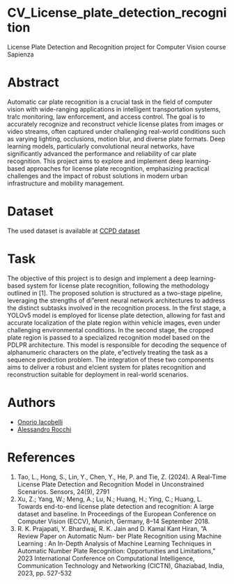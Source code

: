 # CV_License_plate_detection_recognition
License Plate Detection and Recognition project for Computer Vision course Sapienza

# Abstract
Automatic car plate recognition is a crucial task in the field of computer vision with wide-ranging
applications in intelligent transportation systems, tra!c monitoring, law enforcement, and access control.
The goal is to accurately recognize and reconstruct vehicle license plates from images or video streams, often
captured under challenging real-world conditions such as varying lighting, occlusions, motion blur, and diverse
plate formats. Deep learning models, particularly convolutional neural networks, have significantly advanced
the performance and reliability of car plate recognition. This project aims to explore and implement deep
learning-based approaches for license plate recognition, emphasizing practical challenges and the impact of
robust solutions in modern urban infrastructure and mobility management.

# Dataset
The used dataset is available at [CCPD dataset](https://github.com/detectRecog/CCPD)

# Task
The objective of this project is to design and implement a deep learning-based system for license plate
recognition, following the methodology outlined in [1]. The proposed solution is structured as a two-stage pipeline,
leveraging the strengths of di”erent neural network architectures to address the distinct subtasks involved in the
recognition process. In the first stage, a YOLOv5 model is employed for license plate detection, allowing for
fast and accurate localization of the plate region within vehicle images, even under challenging environmental
conditions. In the second stage, the cropped plate region is passed to a specialized recognition model based on the
PDLPR architecture. This model is responsible for decoding the sequence of alphanumeric characters on the plate,
e”ectively treating the task as a sequence prediction problem. The integration of these two components aims to
deliver a robust and e!cient system for plates recognition and reconstruction suitable for deployment in real-world
scenarios.

# Authors
- [Onorio Iacobelli](https://github.com/onorio21)
- [Alessandro Rocchi](https://github.com/TheXbomber)

# References
1. Tao, L., Hong, S., Lin, Y., Chen, Y., He, P. and Tie, Z. (2024). A Real-Time License Plate Detection and
Recognition Model in Unconstrained Scenarios. Sensors, 24(9), 2791
2. Xu, Z.; Yang, W.; Meng, A.; Lu, N.; Huang, H.; Ying, C.; Huang, L. Towards end-to-end license plate
detection and recognition: A large dataset and baseline. In Proceedings of the European Conference on
Computer Vision (ECCV), Munich, Germany, 8–14 September 2018.
3. R. K. Prajapati, Y. Bhardwaj, R. K. Jain and D. Kamal Kant Hiran, ”A Review Paper on Automatic Num-
ber Plate Recognition using Machine Learning : An In-Depth Analysis of Machine Learning Techniques in
Automatic Number Plate Recognition: Opportunities and Limitations,” 2023 International Conference on
Computational Intelligence, Communication Technology and Networking (CICTN), Ghaziabad, India, 2023,
pp. 527-532
